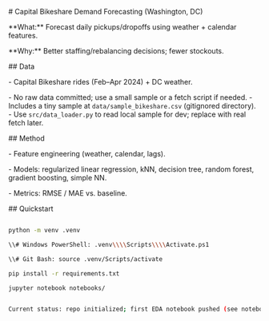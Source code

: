 \# Capital Bikeshare Demand Forecasting (Washington, DC)



\*\*What:\*\* Forecast daily pickups/dropoffs using weather + calendar features.

\*\*Why:\*\* Better staffing/rebalancing decisions; fewer stockouts.



\## Data

\- Capital Bikeshare rides (Feb–Apr 2024) + DC weather.

\- No raw data committed; use a small sample or a fetch script if needed.
\- Includes a tiny sample at `data/sample_bikeshare.csv` (gitignored directory).
\- Use `src/data_loader.py` to read local sample for dev; replace with real fetch later.




\## Method

\- Feature engineering (weather, calendar, lags).

\- Models: regularized linear regression, kNN, decision tree, random forest, gradient boosting, simple NN.

\- Metrics: RMSE / MAE vs. baseline.



\## Quickstart

```bash

python -m venv .venv

\\# Windows PowerShell: .venv\\\\Scripts\\\\Activate.ps1

\\# Git Bash: source .venv/Scripts/activate

pip install -r requirements.txt

jupyter notebook notebooks/


Current status: repo initialized; first EDA notebook pushed (see notebooks/01_eda.ipynb).

